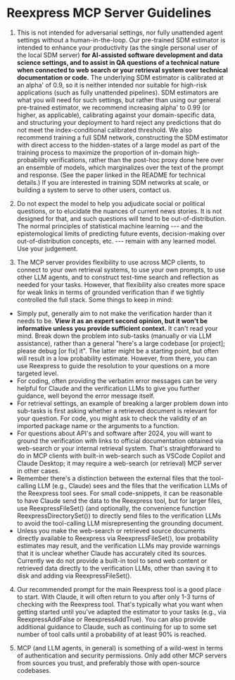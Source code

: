 # Reexpress MCP Server Guidelines

1. This is not intended for adversarial settings, nor fully unattended agent settings without a human-in-the-loop. Our pre-trained SDM estimator is intended to enhance your productivity (as the single personal user of the local SDM server) **for AI-assisted software development and data science settings, and to assist in QA questions of a technical nature when connected to web search or your retrieval system over technical documentation or code.** The underlying SDM estimator is calibrated at an alpha' of 0.9, so it is neither intended nor suitable for high-risk applications (such as fully unattended pipelines). SDM estimators are what you will need for such settings, but rather than using our general pre-trained estimator, we recommend increasing alpha' to 0.99 (or higher, as applicable), calibrating against your domain-specific data, and structuring your deployment to hard reject any predictions that do not meet the index-conditional calibrated threshold. We also recommend training a full SDM network, constructing the SDM estimator with direct access to the hidden-states of a large model as part of the training process to maximize the proportion of in-domain high-probability verifications, rather than the post-hoc proxy done here over an ensemble of models, which marginalizes over the text of the prompt and response. (See the paper linked in the README for technical details.) If you are interested in training SDM networks at scale, or building a system to serve to other users, contact us.

2. Do not expect the model to help you adjudicate social or political questions, or to elucidate the nuances of current news stories. It is not designed for that, and such questions will tend to be out-of-distribution. The normal principles of statistical machine learning --- and the epistemological limits of predicting future events, decision-making over out-of-distribution concepts, etc. --- remain with any learned model. Use your judgement.

3. The MCP server provides flexibility to use across MCP clients, to connect to your own retrieval systems, to use your own prompts, to use other LLM agents, and to construct test-time search and reflection as needed for your tasks. However, that flexibility also creates more space for weak links in terms of grounded verification than if we tightly controlled the full stack. Some things to keep in mind:
- Simply put, generally aim to not make the verification harder than it needs to be. **View it as an expert second opinion, but it won't be informative unless you provide sufficient context.** It can't read your mind. Break down the problem into sub-tasks (manually or via LLM assistance), rather than a general "here's a large codebase [or project]; please debug [or fix] it". The latter might be a starting point, but often will result in a low probability estimate. However, from there, you can use Reexpress to guide the resolution to your questions on a more targeted level. 
- For coding, often providing the verbatim error messages can be very helpful for Claude and the verification LLMs to give you further guidance, well beyond the error message itself.
- For retrieval settings, an example of breaking a larger problem down into sub-tasks is first asking whether a retrieved document is relevant for your question. For code, you might ask to check the validity of an imported package name or the arguments to a function. 
- For questions about API's and software after 2024, you will want to ground the verification with links to official documentation obtained via web-search or your internal retrieval system. That's straightforward to do in MCP clients with built-in web-search such as VSCode Copilot and Claude Desktop; it may require a web-search (or retrieval) MCP server in other cases.
- Remember there's a distinction between the external files that the tool-calling LLM (e.g., Claude) sees and the files that the verification LLMs of the Reexpress tool sees. For small code-snippets, it can be reasonable to have Claude send the data to the Reexpress tool, but for larger files, use ReexpressFileSet() (and optionally, the convenience function ReexpressDirectorySet()) to directly send files to the verification LLMs to avoid the tool-calling LLM misrepresenting the grounding document. 
- Unless you make the web-search or retrieved source documents directly available to Reexpress via ReexpressFileSet(), low probability estimates may result, and the verification LLMs may provide warnings that it is unclear whether Claude has accurately cited its sources. Currently we do not provide a built-in tool to send web content or retrieved data directly to the verification LLMs, other than saving it to disk and adding via ReexpressFileSet().

4. Our recommended prompt for the main Reexpress tool is a good place to start. With Claude, it will often return to you after only 1-3 turns of checking with the Reexpress tool. That's typically what you want when getting started until you've adapted the estimator to your tasks (e.g., via ReexpressAddFalse or ReexpressAddTrue). You can also provide additional guidance to Claude, such as continuing for up to some set number of tool calls until a probability of at least 90% is reached.

5. MCP (and LLM agents, in general) is something of a wild-west in terms of authentication and security permissions. Only add other MCP servers from sources you trust, and preferably those with open-source codebases.
